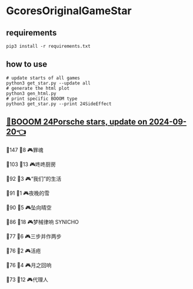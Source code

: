 # GcoresOriginalGameStar

## requirements
```
pip3 install -r requirements.txt
```

## how to use
```
# update starts of all games
python3 get_star.py --update all
# generate the html plot
python3 gen_html.py
# print specific BOOOM type
python3 get_star.py --print 24SideEffect
```

## [🔗BOOOM 24Porsche stars, update on 2024-09-20👈](https://raw.githack.com/sichaozhang1112/GcoresOriginalGameStar/main/html/24Porsche.html) 
🌟147 👥8   🎮罪魂                 

🌟103 👥13  🎮咚咚厨房               

🌟92  👥3   🎮“我们”的生活            

🌟91  👥1   🎮夜晚的雪               

🌟90  👥5   🎮坠向晴空               

🌟86  👥18  🎮梦械律响 SYNICHO       

🌟77  👥6   🎮三步并作两步             

🌟76  👥2   🎮活疮                 

🌟76  👥4   🎮月之回响               

🌟73  👥12  🎮代理人                

